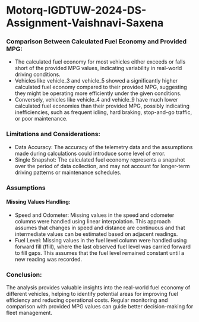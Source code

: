 # Motorq-IGDTUW-2024-DS-Assignment-Vaishnavi-Saxena

### Comparison Between Calculated Fuel Economy and Provided MPG:
- The calculated fuel economy for most vehicles either exceeds or falls short of the provided MPG values, indicating variability in real-world driving conditions.
- Vehicles like vehicle_3 and vehicle_5 showed a significantly higher calculated fuel economy compared to their provided MPG, suggesting they might be operating more efficiently under the given conditions.
- Conversely, vehicles like vehicle_4 and vehicle_9 have much lower calculated fuel economies than their provided MPG, possibly indicating inefficiencies, such as frequent idling, hard braking, stop-and-go traffic, or poor maintenance.

### Limitations and Considerations:
- Data Accuracy: The accuracy of the telemetry data and the assumptions made during calculations could introduce some level of error.
- Single Snapshot: The calculated fuel economy represents a snapshot over the period of data collection, and may not account for longer-term driving patterns or maintenance schedules.

### Assumptions
#### Missing Values Handling:
- Speed and Odometer: Missing values in the speed and odometer columns were handled using linear interpolation. This approach assumes that changes in speed and distance are continuous and that intermediate values can be estimated based on adjacent readings.
- Fuel Level: Missing values in the fuel level column were handled using forward fill (ffill), where the last observed fuel level was carried forward to fill gaps. This assumes that the fuel level remained constant until a new reading was recorded.

### Conclusion:
The analysis provides valuable insights into the real-world fuel economy of different vehicles, helping to identify potential areas for improving fuel efficiency and reducing operational costs. Regular monitoring and comparison with provided MPG values can guide better decision-making for fleet management.
